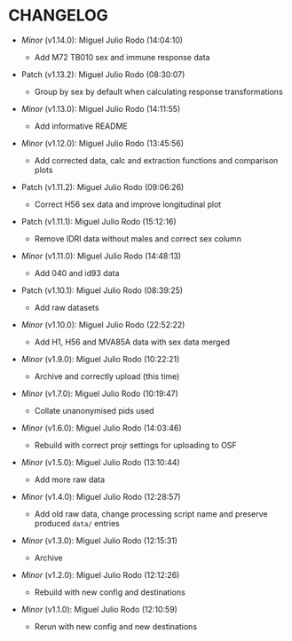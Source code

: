 # CHANGELOG

- *Minor* (v1.14.0): Miguel Julio Rodo (14:04:10)
  - Add M72 TB010 sex and immune response data

- Patch (v1.13.2): Miguel Julio Rodo (08:30:07)
  - Group by sex by default when calculating response transformations
- *Minor* (v1.13.0): Miguel Julio Rodo (14:11:55)
  - Add informative README

- *Minor* (v1.12.0): Miguel Julio Rodo (13:45:56)
  - Add corrected data, calc and extraction functions and comparison plots

- Patch (v1.11.2): Miguel Julio Rodo (09:06:26)
  - Correct H56 sex data and improve longitudinal plot
- Patch (v1.11.1): Miguel Julio Rodo (15:12:16)
  - Remove IDRI data without males and correct sex column
- *Minor* (v1.11.0): Miguel Julio Rodo (14:48:13)
  - Add 040 and id93 data

- Patch (v1.10.1): Miguel Julio Rodo (08:39:25)
  - Add raw datasets
- *Minor* (v1.10.0): Miguel Julio Rodo (22:52:22)
  - Add H1, H56 and MVA85A data with sex data merged

- *Minor* (v1.9.0): Miguel Julio Rodo (10:22:21)
  - Archive and correctly upload (this time)

- *Minor* (v1.7.0): Miguel Julio Rodo (10:19:47)
  - Collate unanonymised pids used

- *Minor* (v1.6.0): Miguel Julio Rodo (14:03:46)
  - Rebuild with correct projr settings for uploading to OSF

- *Minor* (v1.5.0): Miguel Julio Rodo (13:10:44)
  - Add more raw data

- *Minor* (v1.4.0): Miguel Julio Rodo (12:28:57)
  - Add old raw data, change processing script name and preserve produced `data/` entries

- *Minor* (v1.3.0): Miguel Julio Rodo (12:15:31)
  - Archive

- *Minor* (v1.2.0): Miguel Julio Rodo (12:12:26)
  - Rebuild with new config and destinations

- *Minor* (v1.1.0): Miguel Julio Rodo (12:10:59)
  - Rerun with new config and new destinations

